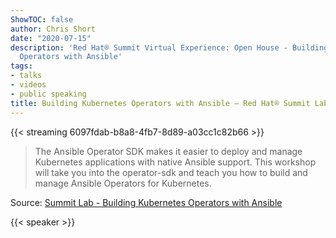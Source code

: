 ```yaml
---
ShowTOC: false
author: Chris Short
date: "2020-07-15"
description: 'Red Hat® Summit Virtual Experience: Open House - Building Kubernetes
  Operators with Ansible'
tags:
- talks
- videos
- public speaking
title: Building Kubernetes Operators with Ansible — Red Hat® Summit Lab
---
```


{{< streaming 6097fdab-b8a8-4fb7-8d89-a03cc1c82b66 >}}


> The Ansible Operator SDK makes it easier to deploy and manage Kubernetes applications with native Ansible support. This workshop will take you into the operator-sdk and teach you how to build and manage Ansible Operators for Kubernetes.

Source: [Summit Lab - Building Kubernetes Operators with Ansible](https://youtu.be/6scP0L1oCP4?t=302)

{{< speaker >}}
